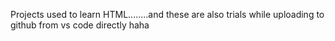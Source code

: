 Projects used to learn HTML........and these are also trials while uploading to github from vs code directly haha